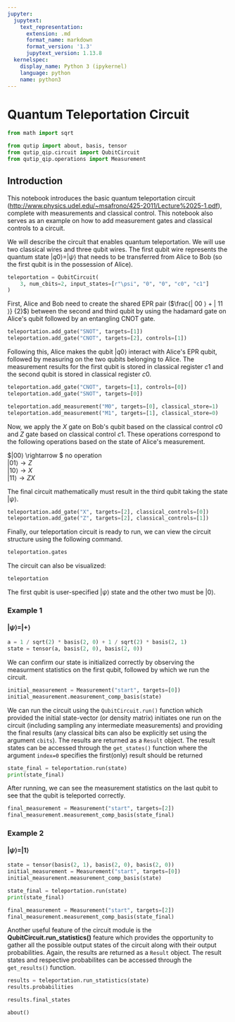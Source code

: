 ```yaml
---
jupyter:
  jupytext:
    text_representation:
      extension: .md
      format_name: markdown
      format_version: '1.3'
      jupytext_version: 1.13.8
  kernelspec:
    display_name: Python 3 (ipykernel)
    language: python
    name: python3
---
```


# Quantum Teleportation Circuit

```python
from math import sqrt

from qutip import about, basis, tensor
from qutip_qip.circuit import QubitCircuit
from qutip_qip.operations import Measurement
```

## Introduction 

This notebook introduces the basic quantum teleportation circuit (http://www.physics.udel.edu/~msafrono/425-2011/Lecture%2025-1.pdf), complete with measurements and classical control. This notebook also serves as an example on how to add measurement gates and classical controls to a circuit.

We will describe the circuit that enables quantum teleportation. We will use two classical wires and three qubit wires. The first qubit wire represents the quantum state $| q0 ⟩ = | \psi ⟩$ that needs to be transferred from Alice to Bob (so the first qubit is in the possession of Alice). 

```python
teleportation = QubitCircuit(
    3, num_cbits=2, input_states=[r"\psi", "0", "0", "c0", "c1"]
)
```

First, Alice and Bob need to create the shared EPR pair ($\frac{| 00 ⟩ + | 11 ⟩} {2}$) between the second and third qubit by using the hadamard gate on Alice's qubit followed by an entangling CNOT gate.  

```python
teleportation.add_gate("SNOT", targets=[1])
teleportation.add_gate("CNOT", targets=[2], controls=[1])
```

Following this, Alice makes the qubit $| q0 ⟩$ interact with Alice's EPR qubit, followed by measuring on the two qubits belonging to Alice. The measurement results for the first qubit is stored in classical register $c1$ and the second qubit is stored in classical register $c0$.

```python
teleportation.add_gate("CNOT", targets=[1], controls=[0])
teleportation.add_gate("SNOT", targets=[0])

teleportation.add_measurement("M0", targets=[0], classical_store=1)
teleportation.add_measurement("M1", targets=[1], classical_store=0)
```

Now, we apply the $X$ gate on Bob's qubit based on the classical control $c0$ and $Z$ gate based on classical control $c1$. These operations correspond to the following operations based on the state of Alice's measurement. 

$|00⟩ \rightarrow $ no operation \
$|01⟩ \rightarrow Z$ \
$|10⟩ \rightarrow X$ \
$|11⟩ \rightarrow ZX$ 

The final circuit mathematically must result in the third qubit taking the state $|\psi⟩$. 

```python
teleportation.add_gate("X", targets=[2], classical_controls=[0])
teleportation.add_gate("Z", targets=[2], classical_controls=[1])
```

Finally, our teleportation circuit is ready to run, we can view the circuit structure using the following command. 

```python
teleportation.gates
```

The circuit can also be visualized:

```python
teleportation
```

The first qubit is user-specified $|\psi ⟩$ state and the other two must be $|0⟩$. 

### Example 1 
#### $|\psi⟩ = |+ ⟩$  

```python
a = 1 / sqrt(2) * basis(2, 0) + 1 / sqrt(2) * basis(2, 1)
state = tensor(a, basis(2, 0), basis(2, 0))
```

We can confirm our state is initialized correctly by observing the measurment statistics on the first qubit, followed by which we run the circuit.

```python
initial_measurement = Measurement("start", targets=[0])
initial_measurement.measurement_comp_basis(state)
```

We can run the circuit using the `QubitCircuit.run()` function which provided the initial state-vector (or density matrix) initiates one run on the circuit (including sampling any intermediate measurements) and providing the final results (any classical bits can also be explicitly set using the argument `cbits`). The results are returned as a `Result` object. The result states can be accessed through the `get_states()` function where the argument `index=0` specifies the first(only) result should be returned

```python
state_final = teleportation.run(state)
print(state_final)
```

After running, we can see the measurement statistics on the last qubit to see that the qubit is teleported correctly. 

```python
final_measurement = Measurement("start", targets=[2])
final_measurement.measurement_comp_basis(state_final)
```

### Example 2 
#### $|\psi⟩ = |1 ⟩$  

```python
state = tensor(basis(2, 1), basis(2, 0), basis(2, 0))
initial_measurement = Measurement("start", targets=[0])
initial_measurement.measurement_comp_basis(state)
```

```python
state_final = teleportation.run(state)
print(state_final)
```

```python
final_measurement = Measurement("start", targets=[2])
final_measurement.measurement_comp_basis(state_final)
```

Another useful feature of the circuit module is the **QubitCircuit.run_statistics()** feature which provides the opportunity to gather all the possible output states of the circuit along with their output probabilities. Again, the results are returned as a `Result` object. The result states and respective probabilites can be accessed through the `get_results()` function. 

```python
results = teleportation.run_statistics(state)
results.probabilities
```

```python
results.final_states
```

```python
about()
```
